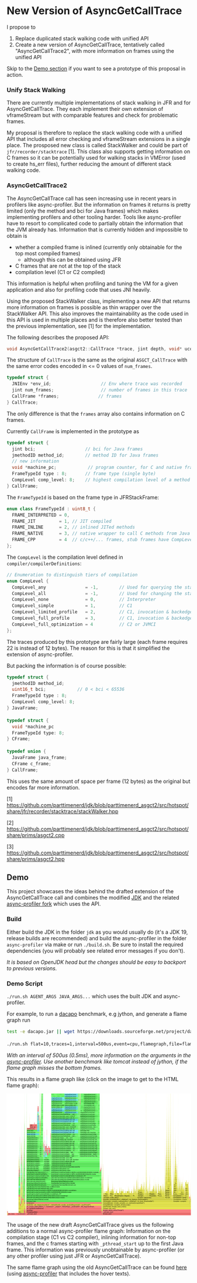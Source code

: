 # New Version of AsyncGetCallTrace

I propose to

1. Replace duplicated stack walking code with unified API
2. Create a new version of AsyncGetCallTrace, tentatively called "AsyncGetCallTrace2", with more information on frames using the unified API

Skip to the [Demo section](#demo) if you want to see a prototype of this proposal in action.

### Unify Stack Walking

There are currently multiple implementations of stack walking in JFR and for AsyncGetCallTrace. 
They each implement their own extension of vframeStream but with comparable features
and check for problematic frames.

My proposal is therefore to replace the stack walking code with a unified API that
includes all error checking and vframeStream extensions in a single place.
The prosposed new class is called StackWalker and could be part of
`jfr/recorder/stacktrace` [1]. 
This class also supports getting information on C frames so it can be potentially
used for walking stacks in VMError (used to create hs_err files), further
reducing the amount of different stack walking code.

### AsyncGetCallTrace2

The AsyncGetCallTrace call has seen increasing use in recent years
in profilers like async-profiler.
But the information on frames it returns is pretty limited 
(only the method and bci for Java frames) which makes implementing
profilers and other tooling harder. Tools like async-profiler
have to resort to complicated code to partially obtain the information
that the JVM already has.
Information that is currently hidden and impossible to obtain is

- whether a compiled frame is inlined (currently only obtainable for the top most compiled frames)
  -  although this can be obtained using JFR 
- C frames that are not at the top of the stack
- compilation level (C1 or C2 compiled)

This information is helpful when profiling and tuning the VM for
a given application and also for profiling code that uses
JNI heavily.

Using the proposed StackWalker class, implementing a new API 
that returns more information on frames is possible 
as thin wrapper over the StackWalker API. 
This also improves the maintainability as the code used
in this API is used in multiple places and is therefore
also better tested than the previous implementation, see 
[1] for the implementation.

The following describes the proposed API:

```cpp
void AsyncGetCallTrace2(asgct2::CallTrace *trace, jint depth, void* ucontext);
```

The structure of `CallTrace` is the same as the original
`ASGCT_CallTrace` with the same error codes encoded in <= 0
values of `num_frames`.

```cpp
typedef struct {
  JNIEnv *env_id;                   // Env where trace was recorded
  jint num_frames;                  // number of frames in this trace
  CallFrame *frames;               // frames
} CallTrace;
```

The only difference is that the `frames` array also contains
information on C frames.

Currently `CallFrame` is implemented in the prototype as

```cpp
typedef struct {
  jint bci;                   // bci for Java frames
  jmethodID method_id;        // method ID for Java frames
  // new information
  void *machine_pc;            // program counter, for C and native frames (frames of native methods)
  FrameTypeId type : 8;       // frame type (single byte)
  CompLevel comp_level: 8;    // highest compilation level of a method related to a Java frame (one byte)
} CallFrame;
```

The `FrameTypeId` is based on the frame type in JFRStackFrame:

```cpp
enum class FrameTypeId : uint8_t {
  FRAME_INTERPRETED = 0, 
  FRAME_JIT         = 1, // JIT compiled
  FRAME_INLINE      = 2, // inlined JITed methods
  FRAME_NATIVE      = 3, // native wrapper to call C methods from Java
  FRAME_CPP         = 4  // c/c++/... frames, stub frames have CompLevel_all
};
```

The `CompLevel` is the compilation level defined in `compiler/compilerDefinitions`:

```cpp
// Enumeration to distinguish tiers of compilation
enum CompLevel {
  CompLevel_any               = -1,        // Used for querying the state
  CompLevel_all               = -1,        // Used for changing the state
  CompLevel_none              = 0,         // Interpreter
  CompLevel_simple            = 1,         // C1
  CompLevel_limited_profile   = 2,         // C1, invocation & backedge counters
  CompLevel_full_profile      = 3,         // C1, invocation & backedge counters + mdo
  CompLevel_full_optimization = 4          // C2 or JVMCI
};
```

The traces produced by this prototype are fairly large
(each frame requires 22 is instead of 12 bytes). The reason
for this is that it simplified the extension of async-profiler.

But packing the information is of course possible:

```cpp
typedef struct {         
  jmethodID method_id;
  uint16_t bci;            // 0 < bci < 65536
  FrameTypeId type : 8;
  CompLevel comp_level: 8;
} JavaFrame;

typedef struct {
  void *machine_pc
  FrameTypeId type: 8;
} CFrame;

typedef union {
  JavaFrame java_frame;
  CFrame c_frame;
} CallFrame;
```

This uses the same amount of space per frame (12 bytes) as the original but encodes far more information.

[1] https://github.com/parttimenerd/jdk/blob/parttimenerd_asgct2/src/hotspot/share/jfr/recorder/stacktrace/stackWalker.hpp

[2] https://github.com/parttimenerd/jdk/blob/parttimenerd_asgct2/src/hotspot/share/prims/asgct2.cpp

[3] https://github.com/parttimenerd/jdk/blob/parttimenerd_asgct2/src/hotspot/share/prims/asgct2.hpp


## Demo

This project showcases the ideas behind the drafted extension of the AsyncGetCallTrace
call and combines the modified [JDK](https://github.com/parttimenerd/jdk/tree/parttimenerd_asgct2)
and the related [async-profiler fork](https://github.com/SAP/async-profiler/tree/parttimenerd_asgct2)
which uses the API.

### Build

Either build the JDK in the folder `jdk` as you would usually do
(it's a JDK 19, release builds are recommended) 
and build the async-profiler in the folder 
`async-profiler` via make or run `./build.sh`.
Be sure to install the required dependencies (you will probably
see related error messages if you don't).

*It is based on OpenJDK head but the changes should be easy to backport to previous versions.*

### Demo Script

`./run.sh AGENT_ARGS JAVA_ARGS...` which uses the built JDK and async-profiler.

For example, to run a [dacapo](https://github.com/dacapobench/dacapobench) benchmark, e.g jython, and generate a flame graph run

```sh
test -e dacapo.jar || wget https://downloads.sourceforge.net/project/dacapobench/9.12-bach-MR1/dacapo-9.12-MR1-bach.jar -O dacapo.jar

./run.sh flat=10,traces=1,interval=500us,event=cpu,flamegraph,file=flame.html -jar dacapo.jar jython
```
*With an interval of 500us (0.5ms), more information on the arguments in the [async-profiler](https://github.com/SAP/async-profiler/tree/parttimenerd_asgct2).
Use another benchmark like tomcat instead of jython, if the flame graph misses the bottom frames.*

This results in a flame graph like (click on the image to get to the HTML flame graph):

[![Crop of the generated flame graph for jython dacapo benchmark](img/jython.png)](https://htmlpreview.github.io/?https://github.com/parttimenerd/asgct2-demo/blob/main/img/jython.html)

The usage of the new draft AsyncGetCallTrace gives us the following additions to a normal
async-profiler flame graph: Information on the compilation stage (C1 vs C2 compiler),
inlining information for non-top frames, and the c frames starting with `_pthread_start`
up to the first Java frame. This information was previously unobtainable by async-profiler
(or any other profiler using just JFR or AsyncGetCallTrace).

The same flame graph using the old AsyncGetCallTrace can be found [here](img/jython_old.png) 
(using [async-profiler](https://github.com/SAP/async-profiler/tree/distinguish_inlined_frames2)
that includes the hover texts).

